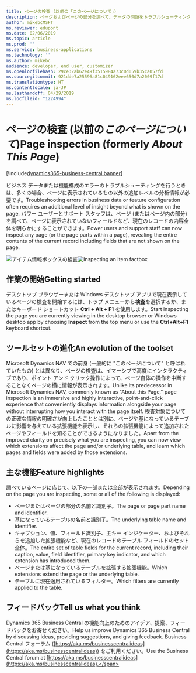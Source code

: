 ```yaml
---
title: ページの検査 (以前の「このページについて」)
description: ページおよびページの部分を調べて、データの問題をトラブルシューティングしたり、基になっているデータ モデルを理解したりします。 ページ インスペクターは、現在のレコード、フィルター、およびページに影響を与えている拡張機能についての情報を明らかにします。 以前は「このページについて」、それより前は「ズーム」と呼ばれていました。
author: mikebcMSFT
ms.reviewer: edupont
ms.date: 02/06/2019
ms.topic: article
ms.prod: ''
ms.service: business-applications
ms.technology: ''
ms.author: mikebc
audience: developer, end user, customizer
ms.openlocfilehash: 29ce32ab62e49f3515984a73c0d059b35ca057fd
ms.sourcegitcommit: 921dde7a25596a81c049162eee650d7a2009f17d
ms.translationtype: HT
ms.contentlocale: ja-JP
ms.lasthandoff: 04/29/2019
ms.locfileid: "1224994"
---
```

# <a name="page-inspection-formerly-about-this-page"></a><span data-ttu-id="66222-105">ページの検査 (以前の*このページについて*)</span><span class="sxs-lookup"><span data-stu-id="66222-105">Page inspection (formerly *About This Page*)</span></span>
[!include[dynamics365-business-central banner](../includes/dynamics365-business-central.md)]

<span data-ttu-id="66222-106">ビジネス データまたは機能構成のエラーのトラブルシューティングを行うときは、多くの場合、ページに表示されているもの以外の追加レベルの分析情報が必要です。</span><span class="sxs-lookup"><span data-stu-id="66222-106">Troubleshooting errors in business data or feature configuration often requires an additional level of insight beyond what is shown on the page.</span></span> <span data-ttu-id="66222-107">パワー ユーザーとサポート スタッフは、ページ (またはページ内の部分) を調べて、ページに表示されていないフィールドなど、現在のレコードの内容全体を明らかにすることができます。</span><span class="sxs-lookup"><span data-stu-id="66222-107">Power users and support staff can now inspect any page (or the page parts within a page), revealing the entire contents of the current record including fields that are not shown on the page.</span></span>

<span data-ttu-id="66222-108">![アイテム情報ボックスの検査](media/page-inspector.png "情報ボックスの 1 つが検査されているアイテム カードの横にあるページの検査ウィンドウ")</span><span class="sxs-lookup"><span data-stu-id="66222-108">![Inspecting an Item factbox](media/page-inspector.png "The page inspection pane alongside an Item card where one of the factboxes is being inspected")</span></span>

## <a name="getting-started"></a><span data-ttu-id="66222-109">作業の開始</span><span class="sxs-lookup"><span data-stu-id="66222-109">Getting started</span></span>
<span data-ttu-id="66222-110">デスクトップ ブラウザーまたは Windows デスクトップ アプリで現在表示しているページの検査を開始するには、トップ メニューから**検査**を選択するか、またはキーボード ショートカット **Ctrl + Alt + F1** を使用します。</span><span class="sxs-lookup"><span data-stu-id="66222-110">Start inspecting the page you are currently viewing in the desktop browser or Windows desktop app by choosing  **Inspect** from the top menu or use the **Ctrl+Alt+F1** keyboard shortcut.</span></span>

## <a name="an-evolution-of-the-toolset"></a><span data-ttu-id="66222-111">ツールセットの進化</span><span class="sxs-lookup"><span data-stu-id="66222-111">An evolution of the toolset</span></span>
<span data-ttu-id="66222-112">Microsoft Dynamics NAV での前身 (一般的に "このページについて" と呼ばれていたもの) とは異なり、ページの検査は、イマーシブで高度にインタラクティブであり、ポイント アンド クリック操作によって、ページ自体の操作を中断することなくページの横に情報が表示されます。</span><span class="sxs-lookup"><span data-stu-id="66222-112">Unlike its predecessor in Microsoft Dynamics NAV, commonly known as "About this Page," page inspection is an immersive and highly interactive, point-and-click experience that conveniently displays information alongside your page without interrupting how you interact with the page itself.</span></span> <span data-ttu-id="66222-113">検査対象についての正確な情報の明確さが向上したこととは別に、ページや基になっているテーブルに影響を与えている拡張機能を表示し、それらの拡張機能によって追加されたページやフィールドを知ることができるようになりました。</span><span class="sxs-lookup"><span data-stu-id="66222-113">Apart from the improved clarity on precisely what you are inspecting, you can now view which extensions affect the page and/or underlying table, and learn which pages and fields were added by those extensions.</span></span>

## <a name="feature-highlights"></a><span data-ttu-id="66222-114">主な機能</span><span class="sxs-lookup"><span data-stu-id="66222-114">Feature highlights</span></span>
<span data-ttu-id="66222-115">調べているページに応じて、以下の一部または全部が表示されます。</span><span class="sxs-lookup"><span data-stu-id="66222-115">Depending on the page you are inspecting, some or all of the following is displayed:</span></span>

- <span data-ttu-id="66222-116">ページまたはページの部分の名前と識別子。</span><span class="sxs-lookup"><span data-stu-id="66222-116">The page or page part name and identifier.</span></span>
- <span data-ttu-id="66222-117">基になっているテーブルの名前と識別子。</span><span class="sxs-lookup"><span data-stu-id="66222-117">The underlying table name and identifier.</span></span>
- <span data-ttu-id="66222-118">キャプション、値、フィールド識別子、主キー インジケーター、およびそれらを追加した拡張機能など、現在のレコードのテーブル フィールドのセット全体。</span><span class="sxs-lookup"><span data-stu-id="66222-118">The entire set of table fields for the current record, including their caption, value, field identifier, primary key indicator, and which extension has introduced them.</span></span>
- <span data-ttu-id="66222-119">ページまたは基になっているテーブルを拡張する拡張機能。</span><span class="sxs-lookup"><span data-stu-id="66222-119">Which extensions extend the page or the underlying table.</span></span>
- <span data-ttu-id="66222-120">テーブルに現在適用されているフィルター。</span><span class="sxs-lookup"><span data-stu-id="66222-120">Which filters are currently applied to the table.</span></span>


<!--
 
## Try it now
Inspect the full record data for one of the products or services that you offer, by signing in to your online environment at https://businesscentral.dynamics.com/?page=30

## Resources
Inspecting pages
FAQ about inspecting pages
Keyboard Shortcuts

-->

## <a name="tell-us-what-you-think"></a><span data-ttu-id="66222-121">フィードバック</span><span class="sxs-lookup"><span data-stu-id="66222-121">Tell us what you think</span></span>
<span data-ttu-id="66222-122">Dynamics 365 Business Central の機能向上のためのアイデア、提案、フィードバックをお寄せください。</span><span class="sxs-lookup"><span data-stu-id="66222-122">Help us improve Dynamics 365 Business Central by discussing ideas, providing suggestions, and giving feedback.</span></span> <span data-ttu-id="66222-123">Business Central フォーラム ([https://aka.ms/businesscentralideas](https://aka.ms/businesscentralideas)) をご利用ください。</span><span class="sxs-lookup"><span data-stu-id="66222-123">Use the Business Central forum at [https://aka.ms/businesscentralideas](https://aka.ms/businesscentralideas).</span></span>
